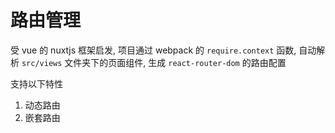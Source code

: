# 路由管理
受 vue 的 nuxtjs 框架启发, 项目通过 webpack 的 `require.context` 函数, 自动解析 `src/views` 文件夹下的页面组件, 生成 `react-router-dom` 的路由配置

支持以下特性
1. 动态路由
2. 嵌套路由